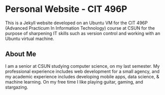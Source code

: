 # Personal Website - CIT 496P

This is a Jekyll website developed on an Ubuntu VM for the CIT 496P (Advanced Practicum In Information Technology) course at CSUN for the purpose of sharpening IT skills such as version control and working with an Ubuntu virtual machine.

## About Me

I am a senior at CSUN studying computer science, on my last semester. My professional experience includes web development for a small agency, and my academic experience includes developing mobile apps, data science, & machine learning. On my free time I like playing guitar, gaming, and stargazing.



